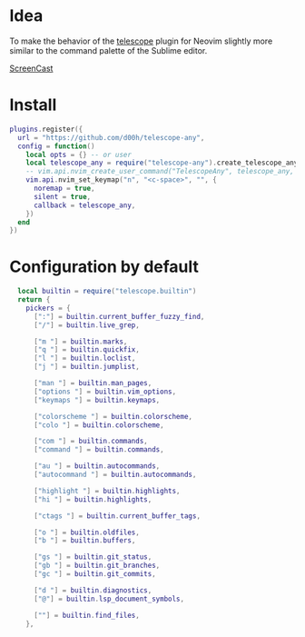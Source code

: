 # Idea 

To make the behavior of the [telescope](https://github.com/nvim-telescope/telescope.nvim) plugin for Neovim slightly more similar to the command palette of the Sublime editor.

[ScreenCast](https://asciinema.org/a/PE3iAhS7ofZ3zTPizrwMKCr2r)

# Install 

```lua
plugins.register({
  url = "https://github.com/d00h/telescope-any",
  config = function()
    local opts = {} -- or user
    local telescope_any = require("telescope-any").create_telescope_any(opts)
    -- vim.api.nvim_create_user_command("TelescopeAny", telescope_any, { nargs = 0 })
    vim.api.nvim_set_keymap("n", "<c-space>", "", {
      noremap = true,
      silent = true,
      callback = telescope_any,
    })
  end
})
```

# Configuration by default 

```lua
  local builtin = require("telescope.builtin")
  return {
    pickers = {
      [":"] = builtin.current_buffer_fuzzy_find,
      ["/"] = builtin.live_grep,

      ["m "] = builtin.marks,
      ["q "] = builtin.quickfix,
      ["l "] = builtin.loclist,
      ["j "] = builtin.jumplist,

      ["man "] = builtin.man_pages,
      ["options "] = builtin.vim_options,
      ["keymaps "] = builtin.keymaps,

      ["colorscheme "] = builtin.colorscheme,
      ["colo "] = builtin.colorscheme,

      ["com "] = builtin.commands,
      ["command "] = builtin.commands,

      ["au "] = builtin.autocommands,
      ["autocommand "] = builtin.autocommands,

      ["highlight "] = builtin.highlights,
      ["hi "] = builtin.highlights,

      ["ctags "] = builtin.current_buffer_tags,

      ["o "] = builtin.oldfiles,
      ["b "] = builtin.buffers,

      ["gs "] = builtin.git_status,
      ["gb "] = builtin.git_branches,
      ["gc "] = builtin.git_commits,

      ["d "] = builtin.diagnostics,
      ["@"] = builtin.lsp_document_symbols,

      [""] = builtin.find_files,
    },
```

